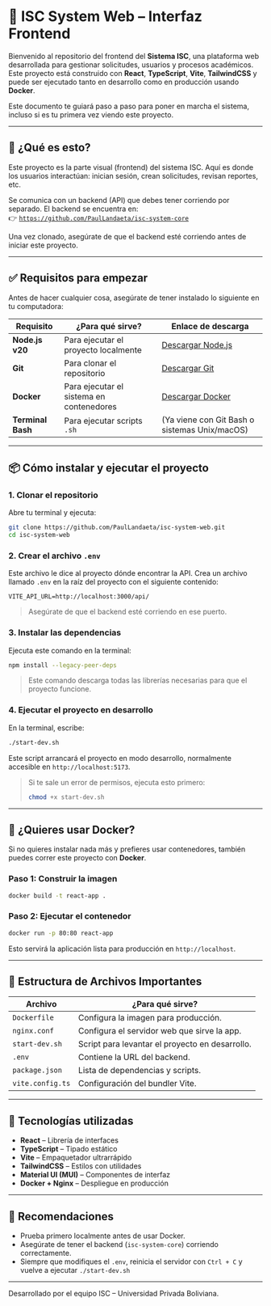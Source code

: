 # 🚀 ISC System Web – Interfaz Frontend

Bienvenido al repositorio del frontend del **Sistema ISC**, una plataforma web desarrollada para gestionar solicitudes, usuarios y procesos académicos. Este proyecto está construido con **React**, **TypeScript**, **Vite**, **TailwindCSS** y puede ser ejecutado tanto en desarrollo como en producción usando **Docker**.

Este documento te guiará paso a paso para poner en marcha el sistema, incluso si es tu primera vez viendo este proyecto.

---

## 🧠 ¿Qué es esto?

Este proyecto es la parte visual (frontend) del sistema ISC. Aquí es donde los usuarios interactúan: inician sesión, crean solicitudes, revisan reportes, etc.

Se comunica con un backend (API) que debes tener corriendo por separado. El backend se encuentra en:  
👉 [`https://github.com/PaulLandaeta/isc-system-core`](https://github.com/PaulLandaeta/isc-system-core)

Una vez clonado, asegúrate de que el backend esté corriendo antes de iniciar este proyecto.

---

## ✅ Requisitos para empezar

Antes de hacer cualquier cosa, asegúrate de tener instalado lo siguiente en tu computadora:

| Requisito     | ¿Para qué sirve?                          | Enlace de descarga                         |
|---------------|--------------------------------------------|--------------------------------------------|
| **Node.js v20**  | Para ejecutar el proyecto localmente      | [Descargar Node.js](https://nodejs.org/es/blog/release/v20.18.0) |
| **Git**          | Para clonar el repositorio                | [Descargar Git](https://git-scm.com/downloads/win) |
| **Docker**       | Para ejecutar el sistema en contenedores  | [Descargar Docker](https://www.docker.com/products/docker-desktop/) |
| **Terminal Bash** | Para ejecutar scripts `.sh`              | (Ya viene con Git Bash o sistemas Unix/macOS) |

---

## 📦 Cómo instalar y ejecutar el proyecto

### 1. Clonar el repositorio

Abre tu terminal y ejecuta:

```bash
git clone https://github.com/PaulLandaeta/isc-system-web.git
cd isc-system-web
```

### 2. Crear el archivo `.env`

Este archivo le dice al proyecto dónde encontrar la API. Crea un archivo llamado `.env` en la raíz del proyecto con el siguiente contenido:

```env
VITE_API_URL=http://localhost:3000/api/
```

> Asegúrate de que el backend esté corriendo en ese puerto.

### 3. Instalar las dependencias

Ejecuta este comando en la terminal:

```bash
npm install --legacy-peer-deps
```

> Este comando descarga todas las librerías necesarias para que el proyecto funcione.

### 4. Ejecutar el proyecto en desarrollo

En la terminal, escribe:

```bash
./start-dev.sh
```

Este script arrancará el proyecto en modo desarrollo, normalmente accesible en `http://localhost:5173`.

> Si te sale un error de permisos, ejecuta esto primero:
> ```bash
> chmod +x start-dev.sh
> ```

---

## 🐳 ¿Quieres usar Docker?

Si no quieres instalar nada más y prefieres usar contenedores, también puedes correr este proyecto con **Docker**.

### Paso 1: Construir la imagen

```bash
docker build -t react-app .
```

### Paso 2: Ejecutar el contenedor

```bash
docker run -p 80:80 react-app
```

Esto servirá la aplicación lista para producción en `http://localhost`.

---

## 📁 Estructura de Archivos Importantes

| Archivo                  | ¿Para qué sirve? |
|--------------------------|------------------|
| `Dockerfile`             | Configura la imagen para producción. |
| `nginx.conf`             | Configura el servidor web que sirve la app. |
| `start-dev.sh`           | Script para levantar el proyecto en desarrollo. |
| `.env`                   | Contiene la URL del backend. |
| `package.json`           | Lista de dependencias y scripts. |
| `vite.config.ts`         | Configuración del bundler Vite. |

---

## 🧠 Tecnologías utilizadas

- **React** – Librería de interfaces
- **TypeScript** – Tipado estático
- **Vite** – Empaquetador ultrarrápido
- **TailwindCSS** – Estilos con utilidades
- **Material UI (MUI)** – Componentes de interfaz
- **Docker + Nginx** – Despliegue en producción

---

## 🧪 Recomendaciones


- Prueba primero localmente antes de usar Docker.
- Asegúrate de tener el backend (`isc-system-core`) corriendo correctamente.
- Siempre que modifiques el `.env`, reinicia el servidor con `Ctrl + C` y vuelve a ejecutar `./start-dev.sh`

---

Desarrollado por el equipo ISC – Universidad Privada Boliviana.
